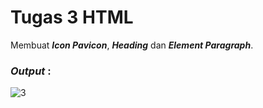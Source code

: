 # Tugas 3 HTML
Membuat <b><i>Icon Pavicon</i></b>, <b><i>Heading</i></b> dan <b><i>Element Paragraph</i></b>. <b><i></i></b>

<h3><i>Output </i>:</h3>

![3](https://user-images.githubusercontent.com/92837751/183057894-d994da20-98ff-43a1-aabc-ecef65e5dc1d.jpg)
